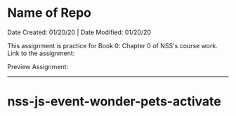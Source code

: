 # Name of Repo

Date Created: 01/20/20 | Date Modified: 01/20/20

This assignment is practice for Book 0: Chapter 0 of NSS's course work. Link to the assignment: 

Preview Assignment: 
***
# nss-js-event-wonder-pets-activate
